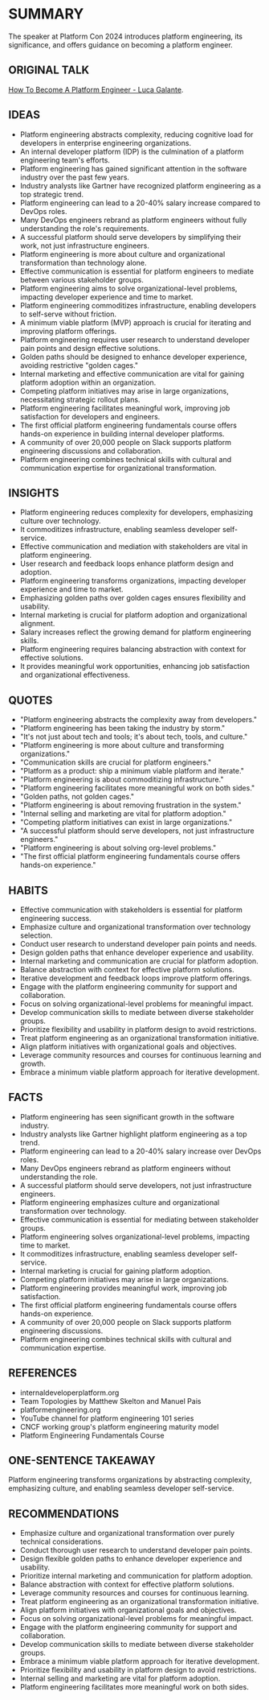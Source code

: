 # SUMMARY

The speaker at Platform Con 2024 introduces platform engineering, its significance, and offers guidance on becoming a platform engineer.

## ORIGINAL TALK

[How To Become A Platform Engineer - Luca Galante](https://www.youtube.com/watch?v=f1zF6abmnzg).

## IDEAS

- Platform engineering abstracts complexity, reducing cognitive load for developers in enterprise engineering organizations.
- An internal developer platform (IDP) is the culmination of a platform engineering team's efforts.
- Platform engineering has gained significant attention in the software industry over the past few years.
- Industry analysts like Gartner have recognized platform engineering as a top strategic trend.
- Platform engineering can lead to a 20-40% salary increase compared to DevOps roles.
- Many DevOps engineers rebrand as platform engineers without fully understanding the role's requirements.
- A successful platform should serve developers by simplifying their work, not just infrastructure engineers.
- Platform engineering is more about culture and organizational transformation than technology alone.
- Effective communication is essential for platform engineers to mediate between various stakeholder groups.
- Platform engineering aims to solve organizational-level problems, impacting developer experience and time to market.
- Platform engineering commoditizes infrastructure, enabling developers to self-serve without friction.
- A minimum viable platform (MVP) approach is crucial for iterating and improving platform offerings.
- Platform engineering requires user research to understand developer pain points and design effective solutions.
- Golden paths should be designed to enhance developer experience, avoiding restrictive "golden cages."
- Internal marketing and effective communication are vital for gaining platform adoption within an organization.
- Competing platform initiatives may arise in large organizations, necessitating strategic rollout plans.
- Platform engineering facilitates meaningful work, improving job satisfaction for developers and engineers.
- The first official platform engineering fundamentals course offers hands-on experience in building internal developer platforms.
- A community of over 20,000 people on Slack supports platform engineering discussions and collaboration.
- Platform engineering combines technical skills with cultural and communication expertise for organizational transformation.

## INSIGHTS

- Platform engineering reduces complexity for developers, emphasizing culture over technology.
- It commoditizes infrastructure, enabling seamless developer self-service.
- Effective communication and mediation with stakeholders are vital in platform engineering.
- User research and feedback loops enhance platform design and adoption.
- Platform engineering transforms organizations, impacting developer experience and time to market.
- Emphasizing golden paths over golden cages ensures flexibility and usability.
- Internal marketing is crucial for platform adoption and organizational alignment.
- Salary increases reflect the growing demand for platform engineering skills.
- Platform engineering requires balancing abstraction with context for effective solutions.
- It provides meaningful work opportunities, enhancing job satisfaction and organizational effectiveness.

## QUOTES

- "Platform engineering abstracts the complexity away from developers."
- "Platform engineering has been taking the industry by storm."
- "It's not just about tech and tools; it's about tech, tools, and culture."
- "Platform engineering is more about culture and transforming organizations."
- "Communication skills are crucial for platform engineers."
- "Platform as a product: ship a minimum viable platform and iterate."
- "Platform engineering is about commoditizing infrastructure."
- "Platform engineering facilitates more meaningful work on both sides."
- "Golden paths, not golden cages."
- "Platform engineering is about removing frustration in the system."
- "Internal selling and marketing are vital for platform adoption."
- "Competing platform initiatives can exist in large organizations."
- "A successful platform should serve developers, not just infrastructure engineers."
- "Platform engineering is about solving org-level problems."
- "The first official platform engineering fundamentals course offers hands-on experience."

## HABITS

- Effective communication with stakeholders is essential for platform engineering success.
- Emphasize culture and organizational transformation over technology selection.
- Conduct user research to understand developer pain points and needs.
- Design golden paths that enhance developer experience and usability.
- Internal marketing and communication are crucial for platform adoption.
- Balance abstraction with context for effective platform solutions.
- Iterative development and feedback loops improve platform offerings.
- Engage with the platform engineering community for support and collaboration.
- Focus on solving organizational-level problems for meaningful impact.
- Develop communication skills to mediate between diverse stakeholder groups.
- Prioritize flexibility and usability in platform design to avoid restrictions.
- Treat platform engineering as an organizational transformation initiative.
- Align platform initiatives with organizational goals and objectives.
- Leverage community resources and courses for continuous learning and growth.
- Embrace a minimum viable platform approach for iterative development.

## FACTS

- Platform engineering has seen significant growth in the software industry.
- Industry analysts like Gartner highlight platform engineering as a top trend.
- Platform engineering can lead to a 20-40% salary increase over DevOps roles.
- Many DevOps engineers rebrand as platform engineers without understanding the role.
- A successful platform should serve developers, not just infrastructure engineers.
- Platform engineering emphasizes culture and organizational transformation over technology.
- Effective communication is essential for mediating between stakeholder groups.
- Platform engineering solves organizational-level problems, impacting time to market.
- It commoditizes infrastructure, enabling seamless developer self-service.
- Internal marketing is crucial for gaining platform adoption.
- Competing platform initiatives may arise in large organizations.
- Platform engineering provides meaningful work, improving job satisfaction.
- The first official platform engineering fundamentals course offers hands-on experience.
- A community of over 20,000 people on Slack supports platform engineering discussions.
- Platform engineering combines technical skills with cultural and communication expertise.

## REFERENCES

- internaldeveloperplatform.org
- Team Topologies by Matthew Skelton and Manuel Pais
- platformengineering.org
- YouTube channel for platform engineering 101 series
- CNCF working group's platform engineering maturity model
- Platform Engineering Fundamentals Course

## ONE-SENTENCE TAKEAWAY

Platform engineering transforms organizations by abstracting complexity, emphasizing culture, and enabling seamless developer self-service.

## RECOMMENDATIONS

- Emphasize culture and organizational transformation over purely technical considerations.
- Conduct thorough user research to understand developer pain points.
- Design flexible golden paths to enhance developer experience and usability.
- Prioritize internal marketing and communication for platform adoption.
- Balance abstraction with context for effective platform solutions.
- Leverage community resources and courses for continuous learning.
- Treat platform engineering as an organizational transformation initiative.
- Align platform initiatives with organizational goals and objectives.
- Focus on solving organizational-level problems for meaningful impact.
- Engage with the platform engineering community for support and collaboration.
- Develop communication skills to mediate between diverse stakeholder groups.
- Embrace a minimum viable platform approach for iterative development.
- Prioritize flexibility and usability in platform design to avoid restrictions.
- Internal selling and marketing are vital for platform adoption.
- Platform engineering facilitates more meaningful work on both sides.
